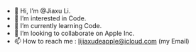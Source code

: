 - 👋 Hi, I’m @Jiaxu Li.
- 👀 I’m interested in Code.
- 🌱 I’m currently learning Code.
- 💞️ I’m looking to collaborate on Apple Inc.
- 📫 How to reach me : lijiaxudeapple@icloud.com (my Email)
